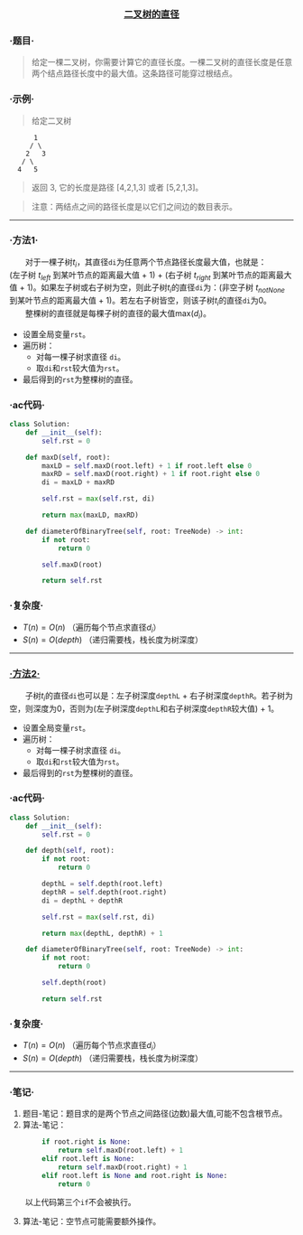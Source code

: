 ### <center> [二叉树的直径](https://leetcode-cn.com/problems/diameter-of-binary-tree/) </center>

### ·题目·
> 给定一棵二叉树，你需要计算它的直径长度。一棵二叉树的直径长度是任意两个结点路径长度中的最大值。这条路径可能穿过根结点。

### ·示例·
> 给定二叉树

          1
         / \
        2   3
       / \
      4   5
> 返回 3, 它的长度是路径 [4,2,1,3] 或者 [5,2,1,3]。

> 注意：两结点之间的路径长度是以它们之间边的数目表示。

---

### ·方法1·
&emsp;&emsp;对于一棵子树$t_i$，其直径`di`为任意两个节点路径长度最大值，也就是：  
(左子树 $t_{left}$ 到某叶节点的距离最大值 + 1) + (右子树 $t_{right}$ 到某叶节点的距离最大值 + 1)。如果左子树或右子树为空，则此子树$t_i$的直径`di`为：(非空子树 $t_{notNone}$ 到某叶节点的距离最大值 + 1)。若左右子树皆空，则该子树$t_i$的直径`di`为0。  
&emsp;&emsp;整棵树的直径就是每棵子树的直径的最大值max($d_i$)。

+ 设置全局变量`rst`。
+ 遍历树：
  + 对每一棵子树求直径 `di`。
  + 取`di`和`rst`较大值为`rst`。
+ 最后得到的`rst`为整棵树的直径。

### ·ac代码·
```py
class Solution:
    def __init__(self):
        self.rst = 0

    def maxD(self, root):
        maxLD = self.maxD(root.left) + 1 if root.left else 0
        maxRD = self.maxD(root.right) + 1 if root.right else 0
        di = maxLD + maxRD

        self.rst = max(self.rst, di)

        return max(maxLD, maxRD)

    def diameterOfBinaryTree(self, root: TreeNode) -> int:
        if not root:
            return 0

        self.maxD(root)

        return self.rst
```

### ·复杂度·
+ $T(n) = O(n)$ （遍历每个节点求直径$d_i$）
+ $S(n) = O(depth)$ （递归需要栈，栈长度为树深度）

---

### [·方法2·](https://leetcode-cn.com/problems/diameter-of-binary-tree/solution/er-cha-shu-de-zhi-jing-by-leetcode-solution/)
&emsp;&emsp;子树$t_i$的直径`di`也可以是：左子树深度`depthL` + 右子树深度`depthR`。若子树为空，则深度为0，否则为(左子树深度`depthL`和右子树深度`depthR`较大值) + 1。

+ 设置全局变量`rst`。
+ 遍历树：
  + 对每一棵子树求直径 `di`。
  + 取`di`和`rst`较大值为`rst`。
+ 最后得到的`rst`为整棵树的直径。

### ·ac代码·
```py
class Solution:
    def __init__(self):
        self.rst = 0

    def depth(self, root):
        if not root:
            return 0

        depthL = self.depth(root.left)
        depthR = self.depth(root.right)
        di = depthL + depthR

        self.rst = max(self.rst, di)

        return max(depthL, depthR) + 1

    def diameterOfBinaryTree(self, root: TreeNode) -> int:
        if not root:
            return 0

        self.depth(root)

        return self.rst
```

### ·复杂度·
+ $T(n) = O(n)$ （遍历每个节点求直径$d_i$）
+ $S(n) = O(depth)$ （递归需要栈，栈长度为树深度）

---

### ·笔记·
1. 题目-笔记：题目求的是两个节点之间路径(边数)最大值,可能不包含根节点。
2. 算法-笔记：
```py
        if root.right is None:
            return self.maxD(root.left) + 1
        elif root.left is None:
            return self.maxD(root.right) + 1
        elif root.left is None and root.right is None:
            return 0
```
&emsp;&emsp;以上代码第三个`if`不会被执行。

3. 算法-笔记：空节点可能需要额外操作。
